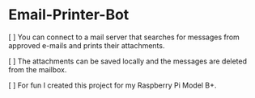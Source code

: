 # Email-Printer-Bot

[ ] You can connect to a mail server that searches for messages from approved e-mails and prints their attachments.

[ ] The attachments can be saved locally and the messages are deleted from the mailbox.

[ ] For fun I created this project for my Raspberry Pi Model B+.
